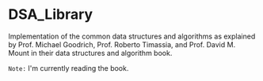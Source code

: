 # DSA_Library

Implementation of the common data structures and algorithms as explained by
Prof. Michael Goodrich, Prof. Roberto Timassia, and Prof. David M. Mount in
their data structures and algorithm book.

`Note:` I'm currently reading the book.
